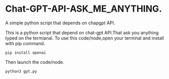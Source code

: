 # Chat-GPT-API-ASK_ME_ANYTHING.
A simple python script that depends on chapgpt API.

This is a python script that depend on chat-gpt API.That ask you anything typed on the termianal.
To use this code/node,open your terminal and install with pip command.
```
pip install openai
```
Then launch the code/node.
```
python3 gpt.py
```
